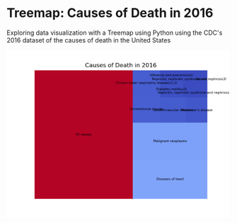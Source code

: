 # Treemap: Causes of Death in 2016
Exploring data visualization with a Treemap using Python using the CDC's 2016 dataset of the causes of death in the United States 

![Treemap](https://github.com/sniptamallick/Treemap-Cause-of-Death/blob/master/Treemap.png)
